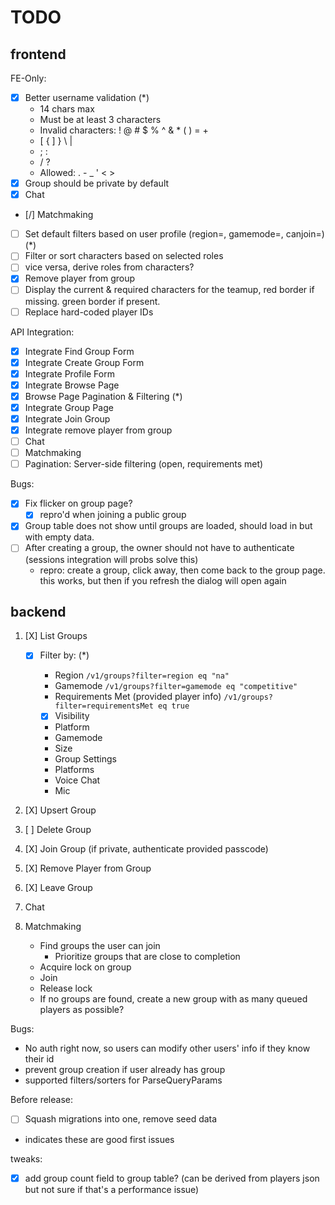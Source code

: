 # TODO

## frontend

FE-Only:

- [x] Better username validation (\*)
  - 14 chars max
  - Must be at least 3 characters
  - Invalid characters: ! @ # $ % ^ & \* ( ) = +
  - [ { ] } \ |
  - ; :
  - / ?
  - Allowed: . - \_ ' < >
- [x] Group should be private by default
- [x] Chat
- [/] Matchmaking
- [ ] Set default filters based on user profile (region=, gamemode=, canjoin=) (\*)
- [ ] Filter or sort characters based on selected roles
- [ ] vice versa, derive roles from characters?
- [x] Remove player from group
- [ ] Display the current & required characters for the teamup, red border if missing. green border if present.
- [ ] Replace hard-coded player IDs

API Integration:

- [x] Integrate Find Group Form
- [x] Integrate Create Group Form
- [x] Integrate Profile Form
- [x] Integrate Browse Page
- [x] Browse Page Pagination & Filtering (\*)
- [x] Integrate Group Page
- [x] Integrate Join Group
- [x] Integrate remove player from group
- [ ] Chat
- [ ] Matchmaking
- [ ] Pagination: Server-side filtering (open, requirements met)

Bugs:

- [x] Fix flicker on group page?
  - [x] repro'd when joining a public group
- [x] Group table does not show until groups are loaded, should load in but with empty data.
- [ ] After creating a group, the owner should not have to authenticate (sessions integration will probs solve this)
  - repro: create a group, click away, then come back to the group page. this works, but then if you refresh the dialog will open again

## backend

1. [X] List Groups
   - [X] Filter by: (*)
     -  Region `/v1/groups?filter=region eq "na"`
     -  Gamemode `/v1/groups?filter=gamemode eq "competitive"`
     -  Requirements Met (provided player info) `/v1/groups?filter=requirementsMet eq true`

     -  [X] Visibility
     -  Platform
     -  Gamemode
     -  Size
     -  Group Settings
       - Platforms
       - Voice Chat
       - Mic
2. [X] Upsert Group
3. [ ] Delete Group
4. [X] Join Group (if private, authenticate provided passcode)
5. [X] Remove Player from Group
6. [X] Leave Group

7. Chat

8. Matchmaking
   - Find groups the user can join
     - Prioritize groups that are close to completion
   - Acquire lock on group
   - Join
   - Release lock
   - If no groups are found, create a new group with as many queued players as possible?

Bugs:
- No auth right now, so users can modify other users' info if they know their id
- prevent group creation if user already has group
- supported filters/sorters for ParseQueryParams

Before release:
- [ ] Squash migrations into one, remove seed data

* indicates these are good first issues

tweaks:
- [X] add group count field to group table? (can be derived from players json but not sure if that's a performance issue)
